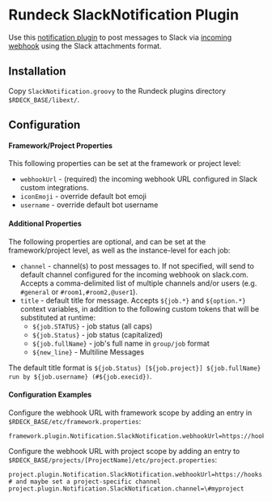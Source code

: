 # Rundeck SlackNotification Plugin

Use this [notification plugin][1] to post messages to Slack via
[incoming webhook][2] using the Slack attachments format.

## Installation

Copy `SlackNotification.groovy` to the Rundeck plugins directory `$RDECK_BASE/libext/`.

## Configuration

#### Framework/Project Properties
This following properties can be set at the framework or project level:
* `webhookUrl` - (required) the incoming webhook URL configured in Slack custom integrations.
* `iconEmoji` - override default bot emoji
* `username` - override default bot username

#### Additional Properties
The following properties are optional, and can be set at the framework/project
level, as well as the instance-level for each job:
* `channel` - channel(s) to post messages to. If not specified, will send to default
  channel configured for the incoming webhook on slack.com. Accepts a comma-delimited
  list of multiple channels and/or users (e.g. `#general` or `#room1,#room2,@user1`).
* `title` - default title for message. Accepts `${job.*}` and `${option.*}` context
  variables, in addition to the following custom tokens that will be substituted
  at runtime:
  * `${job.STATUS}` - job status (all caps)
  * `${job.Status}` - job status (capitalized)
  * `${job.fullName}` - job's full name in `group/job` format
  * `${new_line}` - Multiline Messages

The default title format is `${job.Status} [${job.project}] ${job.fullName} run by ${job.username} (#${job.execid})`.

#### Configuration Examples
Configure the webhook URL with framework scope by adding an entry in
`$RDECK_BASE/etc/framework.properties`:
```
framework.plugin.Notification.SlackNotification.webhookUrl=https://hooks.slack.com/services/T00000000/B00000000/XXXXXXXXXXXXXXXXXXXXXXXX
```
Configure the webhook URL with project scope by adding an entry to
`$RDECK_BASE/projects/[ProjectName]/etc/project.properties`:
```
project.plugin.Notification.SlackNotification.webhookUrl=https://hooks.slack.com/services/T00000000/B00000000/XXXXXXXXXXXXXXXXXXXXXXXX
# and maybe set a project-specific channel
project.plugin.Notification.SlackNotification.channel=\#myproject
```

[1]: http://rundeck.org/docs/developer/notification-plugin-development.html
[2]: https://api.slack.com/incoming-webhooks
